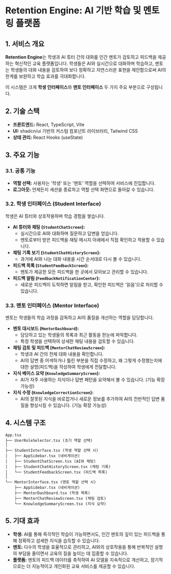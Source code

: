 # Retention Engine: AI 기반 학습 및 멘토링 플랫폼

## 1. 서비스 개요

**Retention Engine**는 학생과 AI 튜터 간의 대화를 인간 멘토가 검토하고 피드백을 제공하는 혁신적인 교육 플랫폼입니다. 학생들은 AI와 실시간으로 대화하며 학습하고, 멘토는 학생들의 대화 내용을 검토하여 보다 정확하고 자연스러운 표현을 제안함으로써 AI의 한계를 보완하고 학습 효과를 극대화합니다.

이 시스템은 크게 **학생 인터페이스**와 **멘토 인터페이스** 두 가지 주요 부분으로 구성됩니다.

## 2. 기술 스택

- **프론트엔드:** React, TypeScript, Vite
- **UI:** shadcn/ui 기반의 커스텀 컴포넌트 라이브러리, Tailwind CSS
- **상태 관리:** React Hooks (useState)

## 3. 주요 기능

### 3.1. 공통 기능

- **역할 선택:** 사용자는 '학생' 또는 '멘토' 역할을 선택하여 서비스에 진입합니다.
- **로그아웃:** 언제든지 세션을 종료하고 역할 선택 화면으로 돌아갈 수 있습니다.

### 3.2. 학생 인터페이스 (Student Interface)

학생은 AI 튜터와 상호작용하며 학습 경험을 쌓습니다.

- **AI 튜터와 채팅 (`StudentChatScreen`):**
  - 실시간으로 AI와 대화하며 질문하고 답변을 얻습니다.
  - 멘토로부터 받은 피드백을 채팅 메시지 아래에서 직접 확인하고 적용할 수 있습니다.
- **채팅 기록 보기 (`StudentChatHistoryScreen`):**
  - 과거에 AI와 나눈 대화 내용을 시간 순서대로 다시 볼 수 있습니다.
- **피드백 목록 (`StudentFeedbackScreen`):**
  - 멘토가 제공한 모든 피드백을 한 곳에서 모아보고 관리할 수 있습니다.
- **피드백 알림 (`FeedbackNotificationCenter`):**
  - 새로운 피드백이 도착하면 알림을 받고, 확인한 피드백은 '읽음'으로 처리할 수 있습니다.

### 3.3. 멘토 인터페이스 (Mentor Interface)

멘토는 학생들의 학습 과정을 감독하고 AI의 품질을 개선하는 역할을 담당합니다.

- **멘토 대시보드 (`MentorDashboard`):**
  - 담당하고 있는 학생들의 목록과 최근 활동을 한눈에 파악합니다.
  - 특정 학생을 선택하여 상세한 채팅 내용을 검토할 수 있습니다.
- **채팅 검토 및 피드백 (`MentorChatReviewScreen`):**
  - 학생과 AI 간의 전체 대화 내용을 확인합니다.
  - AI의 답변 중 어색하거나 틀린 부분을 직접 수정하고, 왜 그렇게 수정했는지에 대한 설명(피드백)을 작성하여 학생에게 전달합니다.
- **지식 베이스 요약 (`KnowledgeSummaryScreen`):**
  - AI가 자주 사용하는 지식이나 답변 패턴을 요약해서 볼 수 있습니다. (기능 확장 가능성)
- **지식 수정 (`KnowledgeCorrectionScreen`):**
  - AI의 잘못된 지식을 바로잡거나 새로운 정보를 추가하여 AI의 전반적인 답변 품질을 향상시킬 수 있습니다. (기능 확장 가능성)

## 4. 시스템 구조

```
App.tsx
├── UserRoleSelector.tsx (초기 역할 선택)
│
├── StudentInterface.tsx (학생 역할 선택 시)
│   ├── AppSidebar.tsx (네비게이션)
│   ├── StudentChatScreen.tsx (AI와 채팅)
│   ├── StudentChatHistoryScreen.tsx (채팅 기록)
│   └── StudentFeedbackScreen.tsx (피드백 목록)
│
└── MentorInterface.tsx (멘토 역할 선택 시)
    ├── AppSidebar.tsx (네비게이션)
    ├── MentorDashboard.tsx (학생 목록)
    ├── MentorChatReviewScreen.tsx (채팅 검토)
    └── KnowledgeSummaryScreen.tsx (지식 요약)
```

## 5. 기대 효과

- **학생:** AI를 통해 즉각적인 학습이 가능하면서도, 인간 멘토의 깊이 있는 피드백을 통해 정확하고 섬세한 지식을 습득할 수 있습니다.
- **멘토:** 다수의 학생을 효율적으로 관리하고, AI와의 상호작용을 통해 반복적인 설명의 부담을 줄이면서 교육의 질을 높이는 데 집중할 수 있습니다.
- **플랫폼:** 멘토의 피드백 데이터를 축적하여 AI 모델을 지속적으로 개선하고, 장기적으로는 더 지능적이고 개인화된 교육 서비스를 제공할 수 있습니다.
